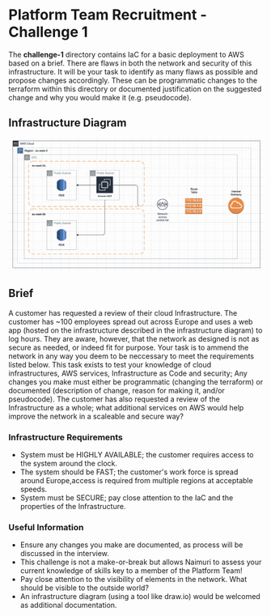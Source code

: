 # Platform Team Recruitment - Challenge 1

The **challenge-1** directory contains IaC for a basic deployment to AWS based on a brief. There are flaws in both the network and security of this infrastructure. 
It will be your task to identify as many flaws as possible and propose changes accordingly. These can be programmatic changes to the terraform within this directory or documented justification on the suggested change and why you would make it (e.g. pseudocode).

## Infrastructure Diagram
![Infrastructure Diagram](../documentation/resources/infra_diagram.png)

## Brief
A customer has requested a review of their cloud Infrastructure. The customer has ~100 employees spread out across Europe and uses a web app (hosted on the infrastructure described in the infrastructure diagram) to log hours. They are aware, however, that the network as designed is not as secure as needed, or indeed fit for purpose. Your task is to ammend the network in any way you deem to be neccessary to meet the requirements listed below.
This task exists to test your knowledge of cloud infrastructures, AWS services, Infrastructure as Code and security; Any changes you make must either be programmatic (changing the terraform) or documented (description of change, reason for making it, and/or pseudocode).
The customer has also requested a review of the Infrastructure as a whole; what additional services on AWS would help improve the network in a scaleable and secure way?

### Infrastructure Requirements 
* System must be HIGHLY AVAILABLE; the customer requires access to the system around the clock.
* The system should be FAST; the customer's work force is spread around Europe,access is required from multiple regions at acceptable speeds.
* System must be SECURE; pay close attention to the IaC and the properties of the Infrastructure.

### Useful Information
* Ensure any changes you make are documented, as process will be discussed in the interview.
* This challenge is not a make-or-break but allows Naimuri to assess your current knowledge of skills key to a member of the Platform Team!
* Pay close attention to the visibility of elements in the network.  What should be visible to the outside world?
* An infrastructure diagram (using a tool like draw.io) would be welcomed as additional documentation.